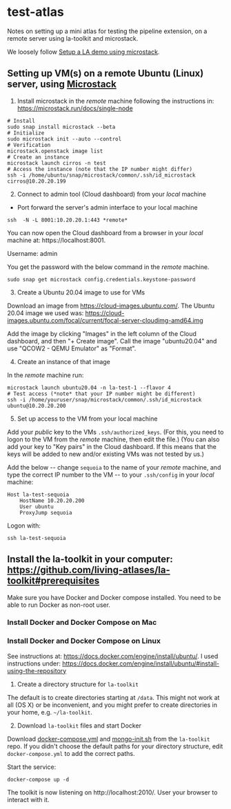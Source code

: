 # test-atlas
Notes on setting up a mini atlas for testing the pipeline extension, on a remote server using la-toolkit and microstack.

We loosely follow [Setup a LA demo using microstack](https://github.com/AtlasOfLivingAustralia/documentation/wiki/Setup-a-LA-demo-using-microstack).

## Setting up VM(s) on a remote Ubuntu (Linux) server, using [Microstack](https://microstack.run/docs/single-node)

1. Install microstack in the *remote* machine following the instructions in: https://microstack.run/docs/single-node
```
# Install
sudo snap install microstack --beta
# Initialize
sudo microstack init --auto --control
# Verification
microstack.openstack image list
# Create an instance
microstack launch cirros -n test
# Access the instance (note that the IP number might differ)
ssh -i /home/ubuntu/snap/microstack/common/.ssh/id_microstack cirros@10.20.20.199
```

2. Connect to admin tool (Cloud dashboard) from your *local* machine

* Port forward the server's admin interface to your local machine

```
ssh  -N -L 8001:10.20.20.1:443 *remote*
```

You can now open the Cloud dashboard from a browser in your *local* machine at: https://localhost:8001.

Username: admin

You get the password with the below command in the *remote* machine.

```
sudo snap get microstack config.credentials.keystone-password
```

3. Create a Ubuntu 20.04 image to use for VMs

Download an image from https://cloud-images.ubuntu.com/.
The Ubuntu 20.04 image we used was: https://cloud-images.ubuntu.com/focal/current/focal-server-cloudimg-amd64.img

Add the image by clicking "Images" in the left column of the Cloud dashboard, and then "+ Create image".
Call the image "ubuntu20.04" and use "QCOW2 - QEMU Emulator" as "Format".

4. Create an instance of that image

In the *remote* machine run:

```
microstack launch ubuntu20.04 -n la-test-1 --flavor 4 
# Test access (*note* that your IP number might be different)
ssh -i /home/youruser/snap/microstack/common/.ssh/id_microstack ubuntu@10.20.20.200
```

5. Set up access to the VM from your local machine

Add your *public* key to the VMs `.ssh/authorized_keys`.
(For this, you need to logon to the VM from the *remote* machine, then edit the file.)
(You can also add your key to "Key pairs" in the Cloud dashboard. If this means that the keys will be added to new and/or existing VMs was not tested by us.)

Add the below -- change `sequoia` to the name of your *remote* machine, and type the correct IP number to the VM -- to your `.ssh/config` in your *local* machine:
```
Host la-test-sequoia
    HostName 10.20.20.200
    User ubuntu
    ProxyJump sequoia
```

Logon with:
```
ssh la-test-sequoia
```

## Install the la-toolkit in your computer: https://github.com/living-atlases/la-toolkit#prerequisites

Make sure you have Docker and Docker compose installed.
You need to be able to run Docker as non-root user.

### Install Docker and Docker Compose on Mac

### Install Docker and Docker Compose on Linux

See instructions at: https://docs.docker.com/engine/install/ubuntu/.
I used instructions under: https://docs.docker.com/engine/install/ubuntu/#install-using-the-repository

1. Create a directory structure for `la-toolkit`

The default is to create directories starting at `/data`.
This might not work at all (OS X) or be inconvenient, and you might prefer to create directories in your home, e.g. `~/la-toolkit`.

2. Download `la-toolkit` files and start Docker

Download [docker-compose.yml](https://github.com/living-atlases/la-toolkit/blob/master/docker-compose.yml) and [mongo-init.sh](https://github.com/living-atlases/la-toolkit/blob/master/mongo-init.sh)
from the `la-toolkit` repo.
If you didn't choose the default paths for your directory structure, edit `docker-compose.yml` to add the correct paths.

Start the service:
```
docker-compose up -d
```

The toolkit is now listening on http://localhost:2010/.
User your browser to interact with it.

